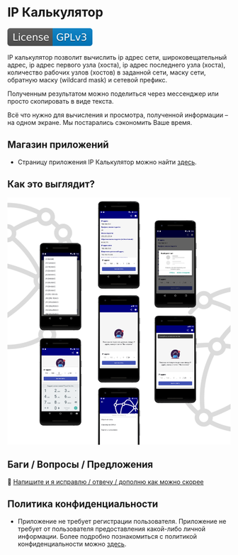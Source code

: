 # IP Калькулятор
[![LICENSE](https://github.com/developer-kaczmarek/IpCalculator/blob/main/images/license-GPLv3-blue.svg)](https://github.com/developer-kaczmarek/IpCalculator/blob/main/LICENSE)

IP калькулятор позволит вычислить ip адрес сети, широковещательный адрес, ip адрес первого узла (хоста), ip адрес последнего узла (хоста), количество рабочих узлов (хостов) в заданной сети, маску сети, обратную маску (wildcard mask) и сетевой префикс. 

Полученным результатом можно поделиться через мессенджер или просто скопировать в виде текста.

Всё что нужно для вычисления и просмотра, полученной информации – на одном экране. Мы постарались сэкономить Ваше время.

## Магазин приложений
* Страницу приложения IP Калькулятор можно найти [здесь](https://play.google.com/store/apps/details?id=io.github.kaczmarek.ipcalculator).

## Как это выглядит?
![UI](https://github.com/developer-kaczmarek/IpCalculator/blob/main/images/UI.png)

## Баги / Вопросы /  Предложения

📧 [Напишите и я исправлю / отвечу / дополню как можно скорее](mailto:developer.kaczmarek@gmail.com)

## Политика конфиденциальности
* Приложение не требует регистрации пользователя. Приложение не требует от пользователя предоставления какой-либо личной информации. Более подробно познакомиться с политикой конфиденциальности можно [здесь](https://github.com/developer-kaczmarek/IpCalculator/wiki/%D0%9F%D0%BE%D0%BB%D0%B8%D1%82%D0%B8%D0%BA%D0%B0-%D0%BA%D0%BE%D0%BD%D1%84%D0%B8%D0%B4%D0%B5%D0%BD%D1%86%D0%B8%D0%B0%D0%BB%D1%8C%D0%BD%D0%BE%D1%81%D1%82%D0%B8).
